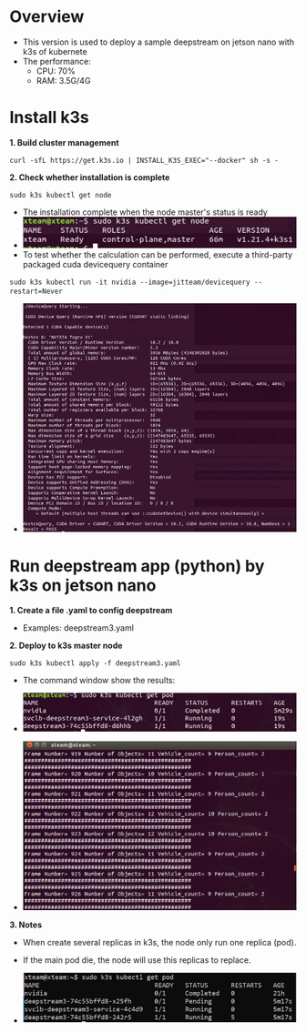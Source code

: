 # Overview

- This version is used to deploy a sample deepstream on jetson nano with k3s of kubernete 
- The performance:
    - CPU: 70%
    - RAM: 3.5G/4G

# Install k3s

**1. Build cluster management**

```
curl -sfL https://get.k3s.io | INSTALL_K3S_EXEC="--docker" sh -s -

```
**2. Check whether installation is complete**
```
sudo k3s kubectl get node

```
- The installation complete when the node master's status is ready
- ![](images/node_ready.png)
- To test whether the calculation can be performed, execute a third-party packaged cuda devicequery container
```
sudo k3s kubectl run -it nvidia --image=jitteam/devicequery --restart=Never

```
- ![](images/test.png)

# Run deepstream app (python) by k3s on jetson nano

**1. Create a file .yaml to config deepstream**
- Examples: deepstream3.yaml

**2. Deploy to k3s master node**

```
sudo k3s kubectl apply -f deepstream3.yaml

```

- The command window show the results:

- ![](images/pod.png)
- ![](images/results.png)

**3. Notes**
- When create several replicas in k3s, the node only run one replica (pod).

- If the main pod die, the node will use this replicas to replace.

- ![](images/pod_rep.png)
